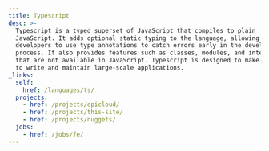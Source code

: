 ```yaml
---
title: Typescript
desc: >-
  Typescript is a typed superset of JavaScript that compiles to plain
  JavaScript. It adds optional static typing to the language, allowing
  developers to use type annotations to catch errors early in the development
  process. It also provides features such as classes, modules, and interfaces
  that are not available in JavaScript. Typescript is designed to make it easier
  to write and maintain large-scale applications.
_links:
  self:
    href: /languages/ts/
  projects:
    - href: /projects/epicloud/
    - href: /projects/this-site/
    - href: /projects/nuggets/
  jobs:
    - href: /jobs/fe/
---
```

